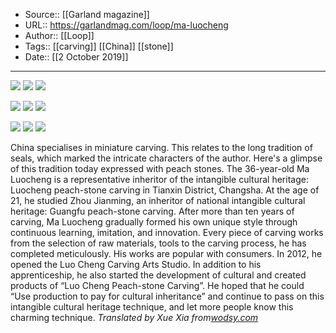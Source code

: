 ﻿
  * Source:: [[Garland magazine]]
  * URL:: https://garlandmag.com/loop/ma-luocheng
  * Author:: [[Loop]]
  * Tags:: [[carving]] [[China]] [[stone]]
  * Date:: [[2 October 2019]]


* * *
[![](https://garlandmag.com/wp-content/uploads/2019/10/20180901dse.jpg)](https://garlandmag.com/wp-content/uploads/2019/10/20180901dse.jpg)
[![](https://garlandmag.com/wp-content/uploads/2019/10/1152774921770241676.jpg)](https://garlandmag.com/wp-content/uploads/2019/10/1152774921770241676.jpg)
[![](https://garlandmag.com/wp-content/uploads/2019/10/17350576551089749195.jpg)](https://garlandmag.com/wp-content/uploads/2019/10/17350576551089749195.jpg)
  

[![](https://garlandmag.com/wp-content/uploads/2019/10/8879878529297104486.jpg)](https://garlandmag.com/wp-content/uploads/2019/10/8879878529297104486.jpg)
[![](https://garlandmag.com/wp-content/uploads/2019/10/6180550228732874660.jpg)](https://garlandmag.com/wp-content/uploads/2019/10/6180550228732874660.jpg)
[![](https://garlandmag.com/wp-content/uploads/2019/10/13673277999750265343.jpg)](https://garlandmag.com/wp-content/uploads/2019/10/13673277999750265343.jpg)
  

[![](https://garlandmag.com/wp-content/uploads/2019/10/12976919266266475100.jpg)](https://garlandmag.com/wp-content/uploads/2019/10/12976919266266475100.jpg)
[![](https://garlandmag.com/wp-content/uploads/2019/10/13894615885302946486.jpg)](https://garlandmag.com/wp-content/uploads/2019/10/13894615885302946486.jpg)
[![](https://garlandmag.com/wp-content/uploads/2019/10/13960944379593582919.jpg)](https://garlandmag.com/wp-content/uploads/2019/10/13960944379593582919.jpg)
  

China specialises in miniature carving. This relates to the long tradition of seals, which marked the intricate characters of the author. Here's a glimpse of this tradition today expressed with peach stones.
The 36-year-old Ma Luocheng is a representative inheritor of the intangible cultural heritage: Luocheng peach-stone carving in Tianxin District, Changsha. At the age of 21, he studied Zhou Jianming, an inheritor of national intangible cultural heritage: Guangfu peach-stone carving. After more than ten years of carving, Ma Luocheng gradually formed his own unique style through continuous learning, imitation, and innovation. Every piece of carving works from the selection of raw materials, tools to the carving process, he has completed meticulously. His works are popular with consumers.
In 2012, he opened the Luo Cheng Carving Arts Studio. In addition to his apprenticeship, he also started the development of cultural and created products of “Luo Cheng Peach-stone Carving”. He hoped that he could “Use production to pay for cultural inheritance” and continue to pass on this intangible cultural heritage technique, and let more people know this charming technique.
 _Translated by Xue Xia from[wodsy.com](http://www.wodsy.com/#/Index/Details/5380?oneTitleId=3&twoTitleId=4&id=5380)_

